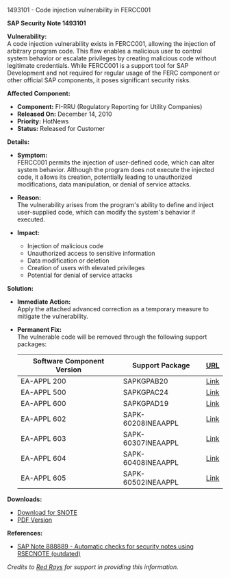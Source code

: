 1493101 - Code injection vulnerability in FERCC001

**SAP Security Note 1493101**

**Vulnerability:**  
A code injection vulnerability exists in FERCC001, allowing the injection of arbitrary program code. This flaw enables a malicious user to control system behavior or escalate privileges by creating malicious code without legitimate credentials. While FERCC001 is a support tool for SAP Development and not required for regular usage of the FERC component or other official SAP components, it poses significant security risks.

**Affected Component:**  
- **Component:** FI-RRU (Regulatory Reporting for Utility Companies)  
- **Released On:** December 14, 2010  
- **Priority:** HotNews  
- **Status:** Released for Customer

**Details:**

- **Symptom:**  
  FERCC001 permits the injection of user-defined code, which can alter system behavior. Although the program does not execute the injected code, it allows its creation, potentially leading to unauthorized modifications, data manipulation, or denial of service attacks.

- **Reason:**  
  The vulnerability arises from the program's ability to define and inject user-supplied code, which can modify the system's behavior if executed.

- **Impact:**  
  - Injection of malicious code  
  - Unauthorized access to sensitive information  
  - Data modification or deletion  
  - Creation of users with elevated privileges  
  - Potential for denial of service attacks

**Solution:**

- **Immediate Action:**  
  Apply the attached advanced correction as a temporary measure to mitigate the vulnerability.

- **Permanent Fix:**  
  The vulnerable code will be removed through the following support packages:

  | Software Component Version | Support Package                      | [URL](https://me.sap.com/supportpackage/SAPKGPAB20) |
  |----------------------------|--------------------------------------|-----------------------------------------------------|
  | EA-APPL 200                | SAPKGPAB20                           | [Link](https://me.sap.com/supportpackage/SAPKGPAB20) |
  | EA-APPL 500                | SAPKGPAC24                           | [Link](https://me.sap.com/supportpackage/SAPKGPAC24) |
  | EA-APPL 600                | SAPKGPAD19                           | [Link](https://me.sap.com/supportpackage/SAPKGPAD19) |
  | EA-APPL 602                | SAPK-60208INEAAPPL                    | [Link](https://me.sap.com/supportpackage/SAPK-60208INEAAPPL) |
  | EA-APPL 603                | SAPK-60307INEAAPPL                    | [Link](https://me.sap.com/supportpackage/SAPK-60307INEAAPPL) |
  | EA-APPL 604                | SAPK-60408INEAAPPL                    | [Link](https://me.sap.com/supportpackage/SAPK-60408INEAAPPL) |
  | EA-APPL 605                | SAPK-60502INEAAPPL                    | [Link](https://me.sap.com/supportpackage/SAPK-60502INEAAPPL) |

**Downloads:**
- [Download for SNOTE](https://notesdownloads.sap.com/note/0040000008836642017)
- [PDF Version](https://userapps.support.sap.com/sap/support/sfm/notes/print/0001493101?language=en-US&token=0878A071064C661F3834C070323087A1)

**References:**
- [SAP Note 888889 - Automatic checks for security notes using RSECNOTE (outdated)](https://me.sap.com/notes/888889)

*Credits to [Red Rays](https://redrays.io) for support in providing this information.*